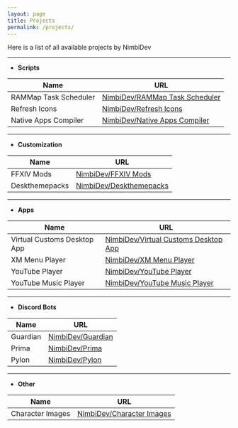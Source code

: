 ```yaml
---
layout: page
title: Projects
permalink: /projects/
---
```


Here is a list of all available projects by NimbiDev

---

 * **Scripts**

| Name | URL |
| ---- | ---- |
| RAMMap Task Scheduler | [NimbiDev/RAMMap Task Scheduler](../../RAMMap-Task-Scheduler) |
| Refresh Icons | [NimbiDev/Refresh Icons](../../Refresh-Icons) |
| Native Apps Compiler | [NimbiDev/Native Apps Compiler](../../Nativefier-Apps) |


---

 * **Customization**

| Name | URL |
| ---- | ---- |
| FFXIV Mods | [NimbiDev/FFXIV Mods](../../FFXIV-Mods) |
| Deskthemepacks | [NimbiDev/Deskthemepacks](../../Deskthemepacks) |

---


 * **Apps**

| Name | URL |
| ---- | ---- |
| Virtual Customs Desktop App | [NimbiDev/Virtual Customs Desktop App](../../VirtualCustoms-Desktop-App) |
| XM Menu Player | [NimbiDev/XM Menu Player](../../XM-Menu-Player) |
| YouTube Player | [NimbiDev/YouTube Player](../../YouTube-Player) |
| YouTube Music Player | [NimbiDev/YouTube Music Player](../../YT-Music-Player) |

---

 * **Discord Bots**

| Name | URL |
| ---- | ---- |
| Guardian | [NimbiDev/Guardian](../../Guardian)
| Prima | [NimbiDev/Prima](../../Prima)
| Pylon | [NimbiDev/Pylon](../../Pylon-Bot)

---

* **Other**

| Name | URL |
| ---- | ---- |
| Character Images | [NimbiDev/Character Images](../../Character-Images) |